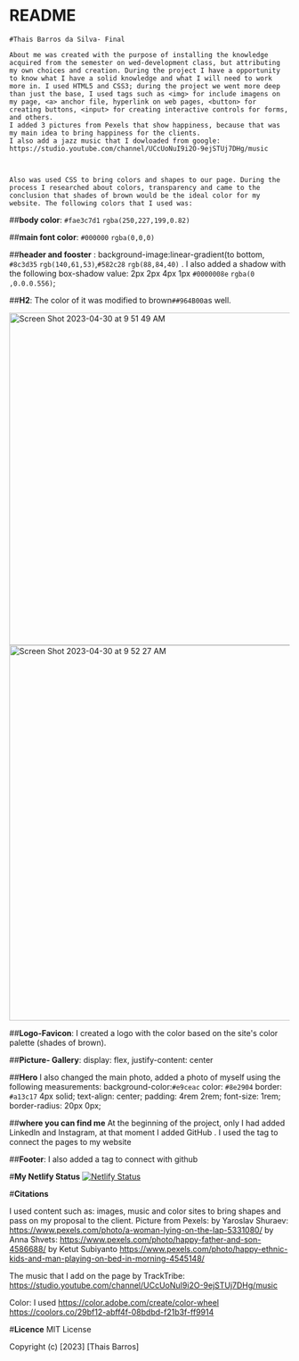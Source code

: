 # README 

    #Thais Barros da Silva- Final
    
    About me was created with the purpose of installing the knowledge acquired from the semester on wed-development class, but attributing my own choices and creation. During the project I have a opportunity to know what I have a solid knowledge and what I will need to work more in. I used HTML5 and CSS3; during the project we went more deep than just the base, I used tags such as <img> for include imagens on my page, <a> anchor file, hyperlink on web pages, <button> for creating buttons, <input> for creating interactive controls for forms, and others. 
    I added 3 pictures from Pexels that show happiness, because that was my main idea to bring happiness for the clients.
    I also add a jazz music that I dowloaded from google: https://studio.youtube.com/channel/UCcUoNuI9i2O-9ejSTUj7DHg/music
    
    
    
    Also was used CSS to bring colors and shapes to our page. During the process I researched about colors, transparency and came to the conclusion that shades of brown would be the ideal color for my website. The following colors that I used was:

##**body color**: `#fae3c7d1` `rgba(250,227,199,0.82)`

##**main font color**:  `#000000` `rgba(0,0,0)`


##**header and fooster** :
background-image:linear-gradient(to bottom, `#8c3d35` `rgb(140,61,53)`,`#582c28` `rgb(88,84,40)` . I also added a shadow with the following box-shadow value: 2px 2px 4px 1px `#0000008e` `rgba(0 ,0.0.0.556)`;

##**H2**: The color of it was modified to brown`##964B00`as well.

<img width="596" alt="Screen Shot 2023-04-30 at 9 51 49 AM" src="https://user-images.githubusercontent.com/123126649/235356649-b4c33f0e-a78c-4c84-9c54-364518a33933.png">
 <img width="673" alt="Screen Shot 2023-04-30 at 9 52 27 AM" src="https://user-images.githubusercontent.com/123126649/235356680-4f31dddb-e298-4168-9e6f-86b70e29d47b.png">
    
 ##**Logo-Favicon**: I created a logo with the color based on the site's color palette (shades of brown). 
    
##**Picture- Gallery**: display: flex, justify-content: center
    
##**Hero**
    I also changed the main photo, added a photo of myself using the following measurements:
       background-color:`#e9ceac`
        color: `#8e2904`
        border: `#a13c17` 4px  solid;
        text-align: center;
        padding: 4rem 2rem;
        font-size: 1rem;
        border-radius: 20px 0px;

##**where you can find me**
    At the beginning of the project, only I had added Linkedln and Instagram, at that moment I added GitHub . I used the tag <a> to connect the pages to my website 
    
 ##**Footer**: I also added a tag <a> to connect with github
  
    

 #**My Netlify Status**
    [![Netlify Status](https://api.netlify.com/api/v1/badges/64667685-00b9-42ca-a911-5372569c131e/deploy-status)](https://app.netlify.com/sites/about-me-thaisbarrossilva/deploys)

 #**Citations**
 
I used content such as: images, music and color sites to bring shapes and pass on my proposal to the client.
Picture from Pexels:
by Yaroslav Shuraev: https://www.pexels.com/photo/a-woman-lying-on-the-lap-5331080/
by Anna Shvets: https://www.pexels.com/photo/happy-father-and-son-4586688/
by Ketut Subiyanto https://www.pexels.com/photo/happy-ethnic-kids-and-man-playing-on-bed-in-morning-4545148/

The music that I add on the page 
by TrackTribe: https://studio.youtube.com/channel/UCcUoNuI9i2O-9ejSTUj7DHg/music

Color: I used https://color.adobe.com/create/color-wheel
https://coolors.co/29bf12-abff4f-08bdbd-f21b3f-ff9914

#**Licence**
MIT License

Copyright (c) [2023] [Thais Barros]
 
   

   


